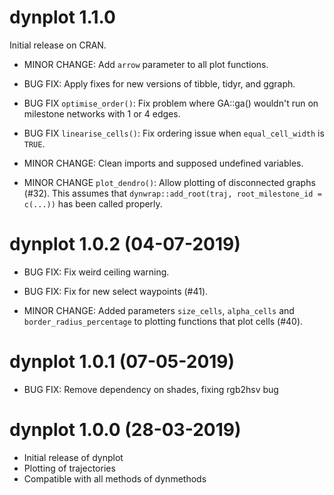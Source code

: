# dynplot 1.1.0

Initial release on CRAN.

 * MINOR CHANGE: Add `arrow` parameter to all plot functions.
 
 * BUG FIX: Apply fixes for new versions of tibble, tidyr, and ggraph.
 
 * BUG FIX `optimise_order()`: Fix problem where GA::ga() wouldn't run on 
   milestone networks with 1 or 4 edges.

 * BUG FIX `linearise_cells()`: Fix ordering issue when `equal_cell_width` is `TRUE`.
 
 * MINOR CHANGE: Clean imports and supposed undefined variables.
 
 * MINOR CHANGE `plot_dendro()`: Allow plotting of disconnected graphs (#32). 
   This assumes that `dynwrap::add_root(traj, root_milestone_id = c(...))` has been called properly.


# dynplot 1.0.2 (04-07-2019) 

 * BUG FIX: Fix weird ceiling warning.
 
 * BUG FIX: Fix for new select waypoints (#41).
 
 * MINOR CHANGE: Added parameters `size_cells`, `alpha_cells` and 
   `border_radius_percentage` to plotting functions that plot cells (#40).

# dynplot 1.0.1 (07-05-2019)

 * BUG FIX: Remove dependency on shades, fixing rgb2hsv bug

# dynplot 1.0.0 (28-03-2019)

 * Initial release of dynplot
 * Plotting of trajectories
 * Compatible with all methods of dynmethods
